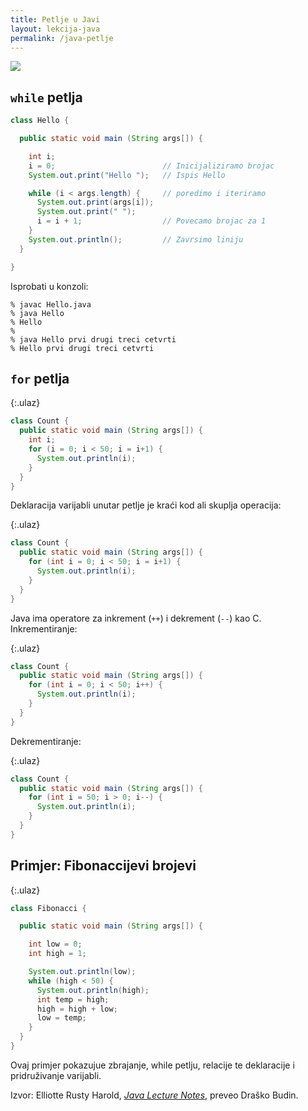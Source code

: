 ```yaml
---
title: Petlje u Javi
layout: lekcija-java
permalink: /java-petlje
---
```


![](https://upload.wikimedia.org/wikipedia/commons/thumb/9/95/Semanggi_roundabout%2C_Sekilas_Lintas_Kepolisian_Republik_Indonesia%2C_p38.jpg/721px-Semanggi_roundabout%2C_Sekilas_Lintas_Kepolisian_Republik_Indonesia%2C_p38.jpg)

## `while` petlja

```java
class Hello {

  public static void main (String args[]) {

    int i;
    i = 0;                        // Inicijaliziramo brojac
    System.out.print("Hello ");   // Ispis Hello

    while (i < args.length) {     // poredimo i iteriramo
      System.out.print(args[i]);  
      System.out.print(" ");
      i = i + 1;                  // Povecamo brojac za 1
    }
    System.out.println();         // Zavrsimo liniju
  }

}
```

Isprobati u konzoli:

```
% javac Hello.java
% java Hello
% Hello
%
% java Hello prvi drugi treci cetvrti
% Hello prvi drugi treci cetvrti
```

## `for` petlja

{:.ulaz}
```java
class Count {
  public static void main (String args[]) {
    int i;
    for (i = 0; i < 50; i = i+1) {
      System.out.println(i);
    }
  }
}
```

Deklaracija varijabli unutar petlje je kraći kod ali skuplja operacija:

{:.ulaz}
```java
class Count {
  public static void main (String args[]) {
    for (int i = 0; i < 50; i = i+1) {
      System.out.println(i);
    }
  }
}
```

Java ima operatore za inkrement (`++`) i dekrement (`--`) kao C. Inkrementiranje:

{:.ulaz}
```java
class Count {
  public static void main (String args[]) {
    for (int i = 0; i < 50; i++) {
      System.out.println(i);
    }
  }
}
```

Dekrementiranje:

{:.ulaz}
```java
class Count {
  public static void main (String args[]) {
    for (int i = 50; i > 0; i--) {
      System.out.println(i);
    }
  }
}
```

## Primjer: Fibonaccijevi brojevi

{:.ulaz}
```java
class Fibonacci {

  public static void main (String args[]) {

    int low = 0;
    int high = 1;

    System.out.println(low);
    while (high < 50) {
      System.out.println(high);
      int temp = high;
      high = high + low;
      low = temp;
    }
  }
}
```

Ovaj primjer pokazujue zbrajanje, while petlju, relacije te deklaracije i pridruživanje varijabli.


Izvor: Elliotte Rusty Harold, *[Java Lecture Notes](//www.cafeaulait.org/course/index.html)*, preveo Draško Budin.

